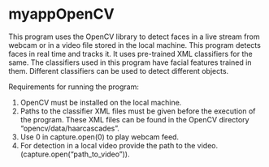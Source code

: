 # myappOpenCV

This program uses the OpenCV library to detect faces in a live stream from webcam or in a video file stored in the local machine. This program detects faces in real time and tracks it. It uses pre-trained XML classifiers for the same. The classifiers used in this program have facial features trained in them. Different classifiers can be used to detect different objects.

Requirements for running the program:

1) OpenCV must be installed on the local machine.
2) Paths to the classifier XML files must be given before the execution of the program. These XML files can be found in the OpenCV directory “opencv/data/haarcascades”.
3) Use 0 in capture.open(0) to play webcam feed.
4) For detection in a local video provide the path to the video.(capture.open(“path_to_video”)).
